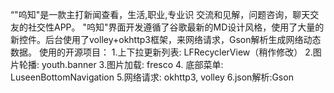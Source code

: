 “"呜知"是一款主打新闻查看，生活,职业,专业识
交流和见解，问题咨询，聊天交友的社交性APP。
"呜知"界面开发遵循了谷歌最新的MD设计风格，使用了大量的新控件。后台使用了volley+okhttp3框架，来网络请求，Gson解析生成网络动态数据。
使用的开源项目：
1.上下拉更新列表: LFRecyclerView（稍作修改）
2.图片轮播: youth.banner
3.图片加载: fresco
4. 底部菜单: LuseenBottomNavigation
5.网络请求: okhttp3, volley
6.json解析:Gson

